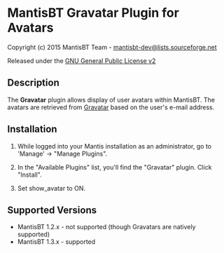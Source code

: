 # MantisBT Gravatar Plugin for Avatars

Copyright (c) 2015  MantisBT Team - mantisbt-dev@lists.sourceforge.net

Released under the [GNU General Public License v2](http://opensource.org/licenses/GPL-2.0)

## Description

The **Gravatar** plugin allows display of user avatars within 
MantisBT. The avatars are retrieved from [Gravatar](http://gravatar.com/) 
based on the user's e-mail address.

## Installation

1. While logged into your Mantis installation as an administrator, go to
   'Manage' -> "Manage Plugins".

2. In the "Available Plugins" list, you'll find the "Gravatar" plugin.
   Click "Install".

3. Set show_avatar to ON.

## Supported Versions

- MantisBT 1.2.x - not supported (though Gravatars are natively supported)
- MantisBT 1.3.x - supported
